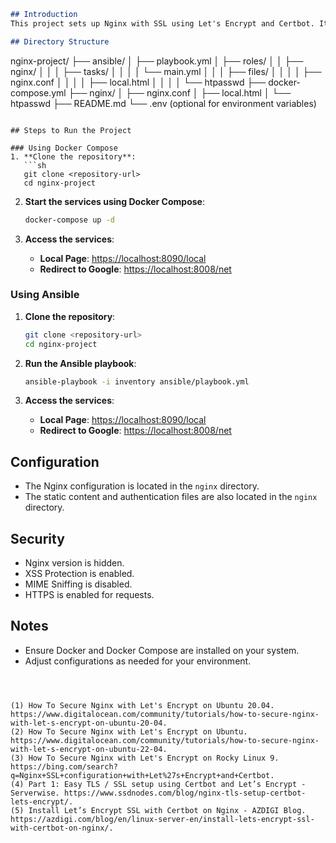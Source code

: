 
```markdown
## Introduction
This project sets up Nginx with SSL using Let's Encrypt and Certbot. It includes configurations for serving static content with Basic Authentication and redirecting to Google.

## Directory Structure
```
nginx-project/
├── ansible/
│   ├── playbook.yml
│   ├── roles/
│   │   ├── nginx/
│   │   │   ├── tasks/
│   │   │   │   └── main.yml
│   │   │   ├── files/
│   │   │   │   ├── nginx.conf
│   │   │   │   ├── local.html
│   │   │   │   └── htpasswd
├── docker-compose.yml
├── nginx/
│   ├── nginx.conf
│   ├── local.html
│   └── htpasswd
├── README.md
└── .env (optional for environment variables)
```

## Steps to Run the Project

### Using Docker Compose
1. **Clone the repository**:
   ```sh
   git clone <repository-url>
   cd nginx-project
   ```

2. **Start the services using Docker Compose**:
   ```sh
   docker-compose up -d
   ```

3. **Access the services**:
   - **Local Page**: [https://localhost:8090/local](https://localhost:8090/local)
   - **Redirect to Google**: [https://localhost:8008/net](https://localhost:8008/net)

### Using Ansible
1. **Clone the repository**:
   ```sh
   git clone <repository-url>
   cd nginx-project
   ```

2. **Run the Ansible playbook**:
   ```sh
   ansible-playbook -i inventory ansible/playbook.yml
   ```

3. **Access the services**:
   - **Local Page**: [https://localhost:8090/local](https://localhost:8090/local)
   - **Redirect to Google**: [https://localhost:8008/net](https://localhost:8008/net)

## Configuration
- The Nginx configuration is located in the `nginx` directory.
- The static content and authentication files are also located in the `nginx` directory.

## Security
- Nginx version is hidden.
- XSS Protection is enabled.
- MIME Sniffing is disabled.
- HTTPS is enabled for requests.

## Notes
- Ensure Docker and Docker Compose are installed on your system.
- Adjust configurations as needed for your environment.
```



(1) How To Secure Nginx with Let's Encrypt on Ubuntu 20.04. https://www.digitalocean.com/community/tutorials/how-to-secure-nginx-with-let-s-encrypt-on-ubuntu-20-04.
(2) How To Secure Nginx with Let's Encrypt on Ubuntu. https://www.digitalocean.com/community/tutorials/how-to-secure-nginx-with-let-s-encrypt-on-ubuntu-22-04.
(3) How To Secure Nginx with Let's Encrypt on Rocky Linux 9. https://bing.com/search?q=Nginx+SSL+configuration+with+Let%27s+Encrypt+and+Certbot.
(4) Part 1: Easy TLS / SSL setup using Certbot and Let’s Encrypt - Serverwise. https://www.ssdnodes.com/blog/nginx-tls-setup-certbot-lets-encrypt/.
(5) Install Let’s Encrypt SSL with Certbot on Nginx - AZDIGI Blog. https://azdigi.com/blog/en/linux-server-en/install-lets-encrypt-ssl-with-certbot-on-nginx/.
